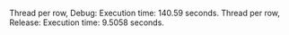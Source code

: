 Thread per row, Debug: Execution time: 140.59 seconds.
Thread per row, Release: Execution time: 9.5058 seconds.
